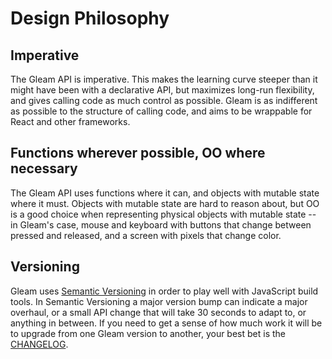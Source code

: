 # Design Philosophy


## Imperative

The Gleam API is imperative. This makes the learning curve steeper than it might have been with a declarative API, but maximizes long-run flexibility, and gives calling code as much control as possible. Gleam is as indifferent as possible to the structure of calling code, and aims to be wrappable for React and other frameworks.


## Functions wherever possible, OO where necessary

The Gleam API uses functions where it can, and objects with mutable state where it must. Objects with mutable state are hard to reason about, but OO is a good choice when representing physical objects with mutable state -- in Gleam's case, mouse and keyboard with buttons that change between pressed and released, and a screen with pixels that change color.


## Versioning

Gleam uses [Semantic Versioning](https://semver.org/) in order to play well with JavaScript build tools. In Semantic Versioning a major version bump can indicate a major overhaul, or a small API change that will take 30 seconds to adapt to, or anything in between. If you need to get a sense of how much work it will be to upgrade from one Gleam version to another, your best bet is the [CHANGELOG](../CHANGELOG.md).
